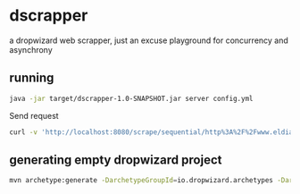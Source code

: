 # dscrapper
a dropwizard web scrapper, just an excuse playground for concurrency and asynchrony

## running
```bash
java -jar target/dscrapper-1.0-SNAPSHOT.jar server config.yml
```
Send request
```bash
curl -v 'http://localhost:8080/scrape/sequential/http%3A%2F%2Fwww.eldiario.es%2F'
```

## generating empty dropwizard project
```bash
mvn archetype:generate -DarchetypeGroupId=io.dropwizard.archetypes -DarchetypeArtifactId=java-simple -DarchetypeVersion=1.3.7
```
